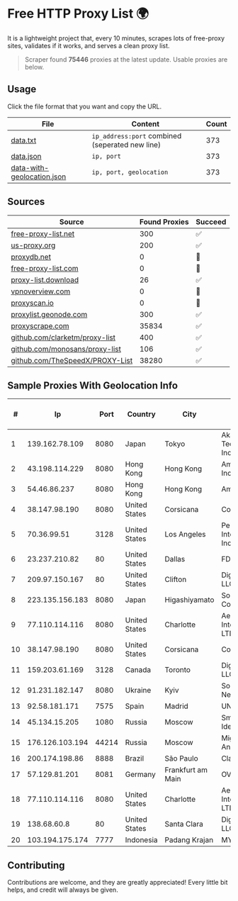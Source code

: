 
# Free HTTP Proxy List 🌍

It is a lightweight project that, every 10 minutes, scrapes lots of free-proxy sites, validates if it works, and serves a clean proxy list.


> Scraper found **75446** proxies at the latest update. Usable proxies are below.

## Usage

Click the file format that you want and copy the URL.


|File|Content|Count|
|----|-------|-----|
|[data.txt](https://raw.githubusercontent.com/themiralay/Proxy-List-World/master/data.txt)|`ip_address:port` combined (seperated new line)|373|
|[data.json](https://raw.githubusercontent.com/themiralay/Proxy-List-World/master/data.json)|`ip, port`|373|
|[data-with-geolocation.json](https://raw.githubusercontent.com/themiralay/Proxy-List-World/master/data-with-geolocation.json)|`ip, port, geolocation`|373|

## Sources

|Source|Found Proxies|Succeed|
|------|-------------|-------|
|[free-proxy-list.net](https://free-proxy-list.net)|300|✅|
|[us-proxy.org](https://www.us-proxy.org)|200|✅|
|[proxydb.net](http://proxydb.net)|0|🚫|
|[free-proxy-list.com](https://free-proxy-list.com/?page=&port=&type%5B%5D=http&type%5B%5D=https&up_time=0&search=Search)|0|🚫|
|[proxy-list.download](https://www.proxy-list.download/HTTP)|26|✅|
|[vpnoverview.com](https://vpnoverview.com/privacy/anonymous-browsing/free-proxy-servers)|0|🚫|
|[proxyscan.io](https://www.proxyscan.io)|0|🚫|
|[proxylist.geonode.com](https://proxylist.geonode.com/api/proxy-list?limit=300&page=1&sort_by=lastChecked&sort_type=desc&protocols=http,https)|300|✅|
|[proxyscrape.com](https://api.proxyscrape.com/v2/?request=displayproxies&protocol=http&timeout=10000&country=all&ssl=all&anonymity=all)|35834|✅|
|[github.com/clarketm/proxy-list](https://raw.githubusercontent.com/clarketm/proxy-list/master/proxy-list-raw.txt)|400|✅|
|[github.com/monosans/proxy-list](https://raw.githubusercontent.com/monosans/proxy-list/main/proxies/http.txt)|106|✅|
|[github.com/TheSpeedX/PROXY-List](https://raw.githubusercontent.com/TheSpeedX/PROXY-List/master/http.txt)|38280|✅|


## Sample Proxies With Geolocation Info

|#|Ip|Port|Country|City|Internet Service Provider|
|-|--|----|-------|----|-------------------------|
|1|139.162.78.109|8080|Japan|Tokyo|Akamai Technologies, Inc.|
|2|43.198.114.229|8080|Hong Kong|Hong Kong|Amazon.com, Inc.|
|3|54.46.86.237|8080|Hong Kong|Hong Kong|Amazon.com|
|4|38.147.98.190|8080|United States|Corsicana|Corsicana ISD|
|5|70.36.99.51|3128|United States|Los Angeles|Perfect International, Inc|
|6|23.237.210.82|80|United States|Dallas|FDCservers.net|
|7|209.97.150.167|80|United States|Clifton|DigitalOcean, LLC|
|8|223.135.156.183|8080|Japan|Higashiyamato|So-net Corporation|
|9|77.110.114.116|8080|United States|Charlotte|Aeza International LTD|
|10|38.147.98.190|8080|United States|Corsicana|Corsicana ISD|
|11|159.203.61.169|3128|Canada|Toronto|DigitalOcean, LLC|
|12|91.231.182.147|8080|Ukraine|Kyiv|South Park Networks LLC|
|13|92.58.181.171|7575|Spain|Madrid|UNI2|
|14|45.134.15.205|1080|Russia|Moscow|Smart Digital Ideas DOO|
|15|176.126.103.194|44214|Russia|Moscow|Miglovets Egor Andreevich|
|16|200.174.198.86|8888|Brazil|São Paulo|Claro S.A|
|17|57.129.81.201|8081|Germany|Frankfurt am Main|OVH SAS|
|18|77.110.114.116|8080|United States|Charlotte|Aeza International LTD|
|19|138.68.60.8|80|United States|Santa Clara|DigitalOcean, LLC|
|20|103.194.175.174|7777|Indonesia|Padang Krajan|MYNET|



## Contributing

Contributions are welcome, and they are greatly appreciated! Every
little bit helps, and credit will always be given.


